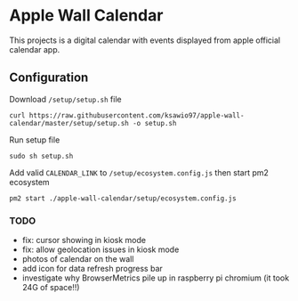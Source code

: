 # Apple Wall Calendar
This projects is a digital calendar with events displayed from apple official calendar app.

## Configuration
Download `/setup/setup.sh` file 
```
curl https://raw.githubusercontent.com/ksawio97/apple-wall-calendar/master/setup/setup.sh -o setup.sh
```
Run setup file
```
sudo sh setup.sh
```
Add valid `CALENDAR_LINK` to `/setup/ecosystem.config.js` then start pm2 ecosystem
```
pm2 start ./apple-wall-calendar/setup/ecosystem.config.js
```


### TODO
- fix: cursor showing in kiosk mode
- fix: allow geolocation issues in kiosk mode
- photos of calendar on the wall
- add icon for data refresh progress bar
- investigate why BrowserMetrics pile up in raspberry pi chromium (it took 24G of space!!)
